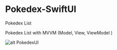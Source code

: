 # Pokedex-SwiftUI
Pokedex List

Pokedex List with MVVM (Model, View, ViewModel )


![alt PokedexUI](https://i.pinimg.com/474x/44/83/e9/4483e97878c7b1f1fae6ca1d9065cd32.jpg)
